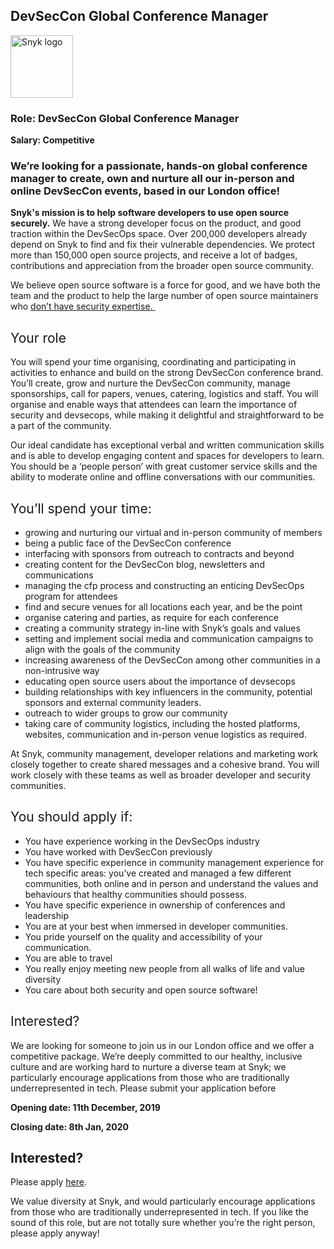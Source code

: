 DevSecCon Global Conference Manager 
---

<img src="https://res.cloudinary.com/snyk/image/upload/v1537345894/press-kit/brand/logo-black.png" width="100" alt="Snyk logo" />

<h3><strong>Role: DevSecCon Global Conference Manager </strong></h3>
<p><strong>Salary: Competitive </strong> </p>
<h3><strong>We’re looking for a passionate, hands-on global conference manager to create, own and nurture all our in-person and online DevSecCon events, based in our London office!</strong></h3>
<p><strong>Snyk's mission is to help software developers to use open source securely.</strong><span style="font-weight: 400;"> We have a strong developer focus on the product, and good traction within the DevSecOps space. Over 200,000 developers already depend on Snyk to find and fix their vulnerable dependencies. We protect more than 150,000 open source projects, and receive a lot of badges, contributions and appreciation from the broader open source community. </span></p>
<p><span style="font-weight: 400;">We believe open source software is a force for good, and we have both the team and the product to help the large number of open source maintainers who ​</span><a href="https://snyk.io/opensourcesecurity-2019/"><span style="font-weight: 400;">don’t have security expertise​. </span></a></p>
<h2><span style="font-weight: 400;">Your role</span></h2>
<p><span style="font-weight: 400;">You will spend your time organising, coordinating and participating in activities to enhance and build on the strong DevSecCon conference brand. You’ll create, grow and nurture the DevSecCon community, manage sponsorships, call for papers, venues, catering, logistics and staff. You will organise and enable ways that attendees can learn the importance of security and devsecops, while making it delightful and straightforward to be a part of the community.</span></p>
<p><span style="font-weight: 400;">Our ideal candidate has exceptional verbal and written communication skills and is able to develop engaging content and spaces for developers to learn. You should be a ‘people person’ with great customer service skills and the ability to moderate online and offline conversations with our communities. </span></p>
<h2><span style="font-weight: 400;">You’ll spend your time:</span></h2>
<ul>
<li style="font-weight: 400;"><span style="font-weight: 400;">growing and nurturing our virtual and in-person community of members</span></li>
<li style="font-weight: 400;"><span style="font-weight: 400;">being a public face of the DevSecCon conference</span></li>
<li style="font-weight: 400;"><span style="font-weight: 400;">interfacing with sponsors from outreach to contracts and beyond</span></li>
<li style="font-weight: 400;"><span style="font-weight: 400;">creating content for the DevSecCon blog, newsletters and communications</span></li>
<li style="font-weight: 400;"><span style="font-weight: 400;">managing the cfp process and constructing an enticing DevSecOps program for attendees</span></li>
<li style="font-weight: 400;"><span style="font-weight: 400;">find and secure venues for all locations each year, and be the point</span></li>
<li style="font-weight: 400;"><span style="font-weight: 400;">organise catering and parties, as require for each conference</span></li>
<li style="font-weight: 400;"><span style="font-weight: 400;">creating a community strategy in-line with Snyk’s goals and values</span></li>
<li style="font-weight: 400;"><span style="font-weight: 400;">setting and implement social media and communication campaigns to align with the goals of the community</span></li>
<li style="font-weight: 400;"><span style="font-weight: 400;">increasing awareness of the DevSecCon among other communities in a non-intrusive way</span></li>
<li style="font-weight: 400;"><span style="font-weight: 400;">educating open source users about the importance of devsecops</span></li>
<li style="font-weight: 400;"><span style="font-weight: 400;">building relationships with key influencers in the community, potential sponsors and external community leaders.</span></li>
<li style="font-weight: 400;"><span style="font-weight: 400;">outreach to wider groups to grow our community</span></li>
<li style="font-weight: 400;"><span style="font-weight: 400;">taking care of community logistics, including the hosted platforms, websites, communication and in-person venue logistics as required.</span></li>
</ul>
<p><span style="font-weight: 400;">At Snyk, community management, developer relations and marketing work closely together to create shared messages and a cohesive brand. You will work closely with these teams as well as broader developer and security communities.</span></p>
<h2><span style="font-weight: 400;">You should apply if:</span></h2>
<ul>
<li style="font-weight: 400;"><span style="font-weight: 400;">You have experience working in the DevSecOps industry</span></li>
<li style="font-weight: 400;"><span style="font-weight: 400;">You have worked with DevSecCon previously </span></li>
<li style="font-weight: 400;"><span style="font-weight: 400;">You have specific experience in community management experience for tech specific areas: you’ve created and managed a few different communities, both online and in person and understand the values and behaviours that healthy communities should possess.</span></li>
<li style="font-weight: 400;"><span style="font-weight: 400;">You have specific experience in ownership of conferences and leadership</span></li>
<li style="font-weight: 400;"><span style="font-weight: 400;">You are at your best when immersed in developer communities.</span></li>
<li style="font-weight: 400;"><span style="font-weight: 400;">You pride yourself on the quality and accessibility of your communication.</span></li>
<li style="font-weight: 400;"><span style="font-weight: 400;">You are able to travel</span></li>
<li style="font-weight: 400;"><span style="font-weight: 400;">You really enjoy meeting new people from all walks of life and value diversity</span></li>
<li style="font-weight: 400;"><span style="font-weight: 400;">You care about both security and open source software!</span></li>
</ul>
<h2><span style="font-weight: 400;">Interested?</span></h2>
<p><span style="font-weight: 400;">We are looking for someone to join us in our London office and we offer a competitive package. We’re deeply committed to our healthy, inclusive culture and are working hard to nurture a diverse team at Snyk; we particularly encourage applications from those who are traditionally underrepresented in tech. Please submit your application before</span></p>
<p><strong>Opening date: 11th December, 2019</strong></p>
<p><strong>Closing date: 8th Jan, 2020</strong></p>

Interested?
---

Please apply [here](https://boards.greenhouse.io/snyk/jobs/4562603002#app).

We value diversity at Snyk, and would particularly encourage applications from those who are traditionally underrepresented in tech.
If you like the sound of this role, but are not totally sure whether you’re the right person, please apply anyway!
